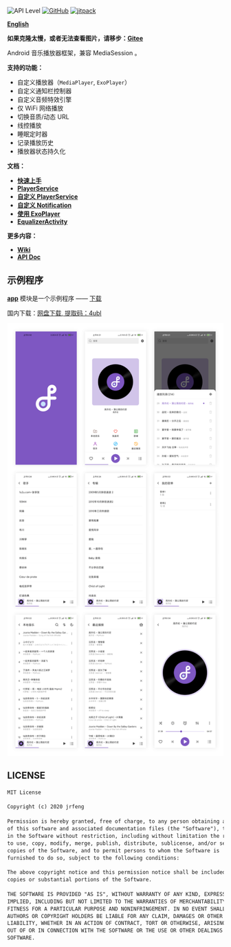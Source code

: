 ![API Level](https://img.shields.io/badge/Android-API%20Level%2016%2B-brightgreen)
[![GitHub](https://img.shields.io/github/license/jrfeng/snow)](./license)
[![jitpack](https://jitpack.io/v/jrfeng/snow.svg)](https://jitpack.io/#jrfeng/snow)

[**English**](./readme.md)

**如果克隆太慢，或者无法查看图片，请移步：[Gitee](https://gitee.com/jrfeng/snow)**

Android 音乐播放器框架，兼容 MediaSession 。

**支持的功能：**

* 自定义播放器（`MediaPlayer`, `ExoPlayer`）
* 自定义通知栏控制器
* 自定义音频特效引擎
* 仅 WiFi 网络播放
* 切换音质/动态 URL
* 线控播放
* 睡眠定时器
* 记录播放历史
* 播放器状态持久化

**文档：**

* [**快速上手**](https://github.com/jrfeng/snow/wiki/[ZH]-1.%E5%BF%AB%E9%80%9F%E4%B8%8A%E6%89%8B)
* [**PlayerService**](https://github.com/jrfeng/snow/wiki/[ZH]-2.PlayerService)
* [**自定义 PlayerService**](https://github.com/jrfeng/snow/wiki/[ZH]-3.%E8%87%AA%E5%AE%9A%E4%B9%89-PlayerService)
* [**自定义 Notification**](https://github.com/jrfeng/snow/wiki/[ZH]-4.%E8%87%AA%E5%AE%9A%E4%B9%89-Notification)
* [**使用 ExoPlayer**](https://github.com/jrfeng/snow/wiki/[ZH]-5.%E4%BD%BF%E7%94%A8-ExoPlayer)
* [**EqualizerActivity**](https://github.com/jrfeng/snow/wiki/[ZH]-6.EqualizerActivity)

**更多内容：**

* [**Wiki**](https://github.com/jrfeng/snow/wiki)
* [**API Doc**](https://jrfeng.github.io/snow-doc/)

## 示例程序

[**app**](./app) 模块是一个示例程序 —— [下载](https://github.com/jrfeng/snow/releases/tag/1.0.4) 

国内下载：[网盘下载, 提取码：4ubl](https://pan.baidu.com/s/18MRa8MXdiQB-hPUIUjIotg)

![示例程序](./picture/app_preview.png)

## LICENSE

```txt
MIT License

Copyright (c) 2020 jrfeng

Permission is hereby granted, free of charge, to any person obtaining a copy
of this software and associated documentation files (the "Software"), to deal
in the Software without restriction, including without limitation the rights
to use, copy, modify, merge, publish, distribute, sublicense, and/or sell
copies of the Software, and to permit persons to whom the Software is
furnished to do so, subject to the following conditions:

The above copyright notice and this permission notice shall be included in all
copies or substantial portions of the Software.

THE SOFTWARE IS PROVIDED "AS IS", WITHOUT WARRANTY OF ANY KIND, EXPRESS OR
IMPLIED, INCLUDING BUT NOT LIMITED TO THE WARRANTIES OF MERCHANTABILITY,
FITNESS FOR A PARTICULAR PURPOSE AND NONINFRINGEMENT. IN NO EVENT SHALL THE
AUTHORS OR COPYRIGHT HOLDERS BE LIABLE FOR ANY CLAIM, DAMAGES OR OTHER
LIABILITY, WHETHER IN AN ACTION OF CONTRACT, TORT OR OTHERWISE, ARISING FROM,
OUT OF OR IN CONNECTION WITH THE SOFTWARE OR THE USE OR OTHER DEALINGS IN THE
SOFTWARE.
```